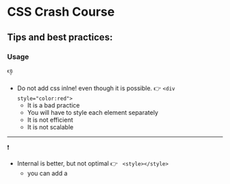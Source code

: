 # CSS Crash Course 

## Tips and best practices:

### Usage

:-1:

* Do not add css inlne! even though it is possible. :point_right: ```<div style="color:red">```
    * It is a bad practice 
    * You will have to style each element separately
    * It is not efficient
    * It is not scalable

**************************

:exclamation:

* Internal is better, but not optimal :point_right: ```  <style></style> ```
    * you can add a <style> tag to the HTML where the elements will be styled, but it can only be used in one file
    * Which will make the the file larger

**************************

:thumbsup:

* External is the Best :point_right: ``` <link href="style.css"> ```
    * Keeps the styles separate from HTML
    * Improve readability and reusability

#### Don't forget that CSS is read from top to bottom, so the order metters, eg:. 

In this example the last line will override all the other border attributes:
```
p {
    border-top: 5px solid blue;
    border-right: 2px dotted green;
    border-bottom: 5px dashed red;
    border-left: 2px dotted green;
    border: 3px solid green;
}
```

#### There are several ways for setting properties: 
```
p {
    padding-top: 10px;
    padding-right: 20px;
    padding-bottom: 10px;
    padding-left: 20px;

        /* OR Defining the values started by the top and following clockwise */
    padding: 10px 20px 10px 20px;

       /* OR Defininig the top and bottom as 10px and the left and right as 20px*/
    padding: 10px 20px;

       /* OR when the element has the same padding all around*/
    padding: 20px;
}
```

#### The box model properties:
* padding: used to generate space around an element's content, inside of any defined borders.  
* border: allow you to specify the style, width, and color of an element's border.  
* margin: used to create space around elements, outside of any defined borders.  
* content: the element itself.

![](./readme/img/element_attributes_1.png)


**************************

### Selector diagram:

![](./readme/img/css_selector_diag.png)

**************************

### Colors and Fonts:

#### how you can define the color of your HTML elements:

* HTML color names: eg: red, blue, yellow, etc.
* Hexadecimal: ```#FF652F```
    * when code has the same number repeated 6 times ->  #333 is the same as #333333
* rgb/rgba
    * red, green, blue -> ```rgb(255, 202, 47)``` 
    * red, green, blue, alpha(defines the transparency of the image) -> ```rgba(255, 101, 47, 1)```
    * A good resource to pick the right [color](https://htmlcolorcodes.com/)
    * A good resource to pick some beautiful [color combinations](https://www.canva.com/learn/100-color-combinations/)

#### Web Safe Fonts:  
* works in all browsers, eg:. Arial, Helvetica, Times Nem Roman, Verdana  
* ```font-family: Arial, Helvetica, sans-serif``` -> to ensure a fallback of the fonts, in case one of them is not available.

**************************

### Units and measurement:  
* Absolute units : physical units of lenght eg:. ```px```; Absolute length units approximate the actual measurement on a screen  
* Relative units, are relative to another length value eg:. ```em``` is based on the size of an element's font -> if the font size is 16px then 1em would equal 16px. 0.5em would equal to 8px.

#### Absolute Lengths:  
Unit| Description
-------------------|------------------------------------------------
cm  |centimeters
mm  |millimeters
in  |inches (1in = 96px = 2.54cm)
px *|pixels (1px = 1/96th of 1in)
pt  |points (1pt = 1/72 of 1in)
pc  |picas (1pc = 12 pt)

#### Relative Lengths:  
Unit| Description
-------------------|-------------------------------------------------------------------------
em  |Relative to the font-size of the element (2em means 2 times the size of the current font)	
ex  |Relative to the x-height of the current font (rarely used)	
ch  |Relative to the width of the "0" (zero)	
rem |Relative to font-size of the root element	
vw  |Relative to 1% of the width of the viewport*	
vh  |Relative to 1% of the height of the viewport*	
vmin|Relative to 1% of viewport's* smaller dimension	
vmax|Relative to 1% of viewport's* larger dimension	
%	|Relative to the parent element


### identifiyng the element on it's respective CSS file:

* id : starts with # ->  indicates that that element is being used only one time (it is unique at your page)
```
    #mainHeader {
        ....
    }
```

* class: starts with . ->  indicates that that element is being used multiple times in different places at your page.
```
    .container {
        ....
    }
```



# Ensuring responsiveness
